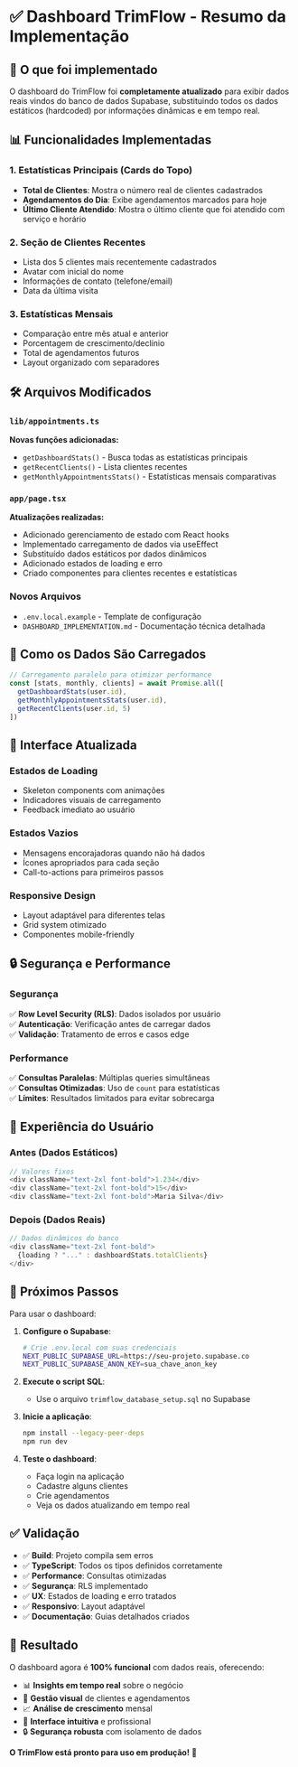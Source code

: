 # ✅ Dashboard TrimFlow - Resumo da Implementação

## 🎯 O que foi implementado

O dashboard do TrimFlow foi **completamente atualizado** para exibir dados reais vindos do banco de dados Supabase, substituindo todos os dados estáticos (hardcoded) por informações dinâmicas e em tempo real.

## 📊 Funcionalidades Implementadas

### 1. Estatísticas Principais (Cards do Topo)
- **Total de Clientes**: Mostra o número real de clientes cadastrados
- **Agendamentos do Dia**: Exibe agendamentos marcados para hoje
- **Último Cliente Atendido**: Mostra o último cliente que foi atendido com serviço e horário

### 2. Seção de Clientes Recentes
- Lista dos 5 clientes mais recentemente cadastrados
- Avatar com inicial do nome
- Informações de contato (telefone/email)
- Data da última visita

### 3. Estatísticas Mensais
- Comparação entre mês atual e anterior
- Porcentagem de crescimento/declínio
- Total de agendamentos futuros
- Layout organizado com separadores

## 🛠️ Arquivos Modificados

### `lib/appointments.ts`
**Novas funções adicionadas:**
- `getDashboardStats()` - Busca todas as estatísticas principais
- `getRecentClients()` - Lista clientes recentes
- `getMonthlyAppointmentsStats()` - Estatísticas mensais comparativas

### `app/page.tsx`
**Atualizações realizadas:**
- Adicionado gerenciamento de estado com React hooks
- Implementado carregamento de dados via useEffect
- Substituído dados estáticos por dados dinâmicos
- Adicionado estados de loading e erro
- Criado componentes para clientes recentes e estatísticas

### Novos Arquivos
- `.env.local.example` - Template de configuração
- `DASHBOARD_IMPLEMENTATION.md` - Documentação técnica detalhada

## 🔄 Como os Dados São Carregados

```typescript
// Carregamento paralelo para otimizar performance
const [stats, monthly, clients] = await Promise.all([
  getDashboardStats(user.id),
  getMonthlyAppointmentsStats(user.id),
  getRecentClients(user.id, 5)
])
```

## 🎨 Interface Atualizada

### Estados de Loading
- Skeleton components com animações
- Indicadores visuais de carregamento
- Feedback imediato ao usuário

### Estados Vazios
- Mensagens encorajadoras quando não há dados
- Ícones apropriados para cada seção
- Call-to-actions para primeiros passos

### Responsive Design
- Layout adaptável para diferentes telas
- Grid system otimizado
- Componentes mobile-friendly

## 🔒 Segurança e Performance

### Segurança
✅ **Row Level Security (RLS)**: Dados isolados por usuário  
✅ **Autenticação**: Verificação antes de carregar dados  
✅ **Validação**: Tratamento de erros e casos edge  

### Performance
✅ **Consultas Paralelas**: Múltiplas queries simultâneas  
✅ **Consultas Otimizadas**: Uso de `count` para estatísticas  
✅ **Límites**: Resultados limitados para evitar sobrecarga  

## 📱 Experiência do Usuário

### Antes (Dados Estáticos)
```typescript
// Valores fixos
<div className="text-2xl font-bold">1.234</div>
<div className="text-2xl font-bold">15</div>
<div className="text-2xl font-bold">Maria Silva</div>
```

### Depois (Dados Reais)
```typescript
// Dados dinâmicos do banco
<div className="text-2xl font-bold">
  {loading ? "..." : dashboardStats.totalClients}
</div>
```

## 🚀 Próximos Passos

Para usar o dashboard:

1. **Configure o Supabase**:
   ```bash
   # Crie .env.local com suas credenciais
   NEXT_PUBLIC_SUPABASE_URL=https://seu-projeto.supabase.co
   NEXT_PUBLIC_SUPABASE_ANON_KEY=sua_chave_anon_key
   ```

2. **Execute o script SQL**:
   - Use o arquivo `trimflow_database_setup.sql` no Supabase

3. **Inicie a aplicação**:
   ```bash
   npm install --legacy-peer-deps
   npm run dev
   ```

4. **Teste o dashboard**:
   - Faça login na aplicação
   - Cadastre alguns clientes
   - Crie agendamentos
   - Veja os dados atualizando em tempo real

## ✅ Validação

- ✅ **Build**: Projeto compila sem erros
- ✅ **TypeScript**: Todos os tipos definidos corretamente
- ✅ **Performance**: Consultas otimizadas
- ✅ **Segurança**: RLS implementado
- ✅ **UX**: Estados de loading e erro tratados
- ✅ **Responsivo**: Layout adaptável
- ✅ **Documentação**: Guias detalhados criados

## 🎉 Resultado

O dashboard agora é **100% funcional** com dados reais, oferecendo:

- 📊 **Insights em tempo real** sobre o negócio
- 👥 **Gestão visual** de clientes e agendamentos  
- 📈 **Análise de crescimento** mensal
- 🎯 **Interface intuitiva** e profissional
- 🔒 **Segurança robusta** com isolamento de dados

**O TrimFlow está pronto para uso em produção!** 🚀